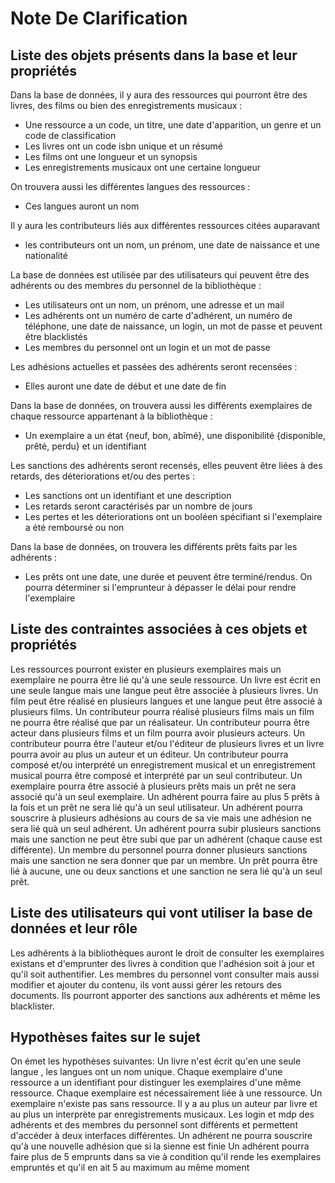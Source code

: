 # Note De Clarification

## Liste des objets présents dans la base et leur propriétés 
Dans la base de données, il y aura des ressources qui pourront être des livres, des films ou bien des enregistrements musicaux :
* Une ressource a un code, un titre, une date d'apparition, un genre et un code de classification
* Les livres ont un code isbn unique et un résumé 
* Les films ont une longueur et un synopsis
* Les enregistrements musicaux ont une certaine longueur

On trouvera aussi les différentes langues des ressources :
*  Ces  langues auront un nom 

Il y aura les contributeurs liés aux différentes ressources citées auparavant 
* les contributeurs ont un nom, un prénom, une date de naissance et une nationalité 

La base de données est utilisée par des utilisateurs qui peuvent être des adhérents ou des membres du personnel de la bibliothèque :
* Les utilisateurs ont un nom, un prénom, une adresse et un mail
* Les adhérents ont un numéro de carte d'adhérent, un numéro de téléphone, une date de naissance, un login, un mot de passe et peuvent être blacklistés
* Les membres du personnel ont un login et un mot de passe

Les adhésions actuelles et passées des adhérents seront recensées : 
* Elles auront une date de début et une date de fin 

Dans la base de données, on trouvera aussi les différents exemplaires de chaque ressource appartenant à la bibliothèque :
* Un exemplaire a un état {neuf, bon, abîmé}, une disponibilité {disponible, prêté, perdu} et un identifiant

Les sanctions des adhérents seront recensés, elles peuvent être liées à des retards, des déteriorations et/ou des pertes :
* Les sanctions ont un identifiant et une description
* Les retards seront caractérisés par un nombre de jours
* Les pertes et les déteriorations ont un booléen spécifiant si l'exemplaire a été remboursé ou non

Dans la base de données, on trouvera les différents prêts faits par les adhérents :
* Les prêts ont une date, une durée et peuvent être terminé/rendus. On pourra déterminer si l'emprunteur à dépasser le délai pour rendre l'exemplaire

## Liste des contraintes associées à ces objets et propriétés
Les ressources pourront exister en plusieurs exemplaires mais un exemplaire ne pourra être lié qu'à une seule ressource.
Un livre est écrit en une seule langue mais une langue peut être associée à plusieurs livres.
Un film peut être réalisé en plusieurs langues et une langue peut être associé à plusieurs films.
Un contributeur pourra réalisé plusieurs films mais un film ne pourra être réalisé que par un réalisateur.
Un contributeur pourra être acteur dans plusieurs films et un film pourra avoir plusieurs acteurs.
Un contributeur pourra être l'auteur et/ou l'éditeur de plusieurs livres et un livre pourra avoir au plus un auteur et un éditeur. 
Un contributeur pourra composé et/ou interprété un enregistrement musical et un enregistrement musical pourra être composé et interprété par un seul contributeur.
Un exemplaire pourra être associé à plusieurs prêts mais un prêt ne sera associé qu'à un seul exemplaire.
Un adhérent pourra faire au plus 5 prêts à la fois et un prêt ne sera lié qu'à un seul utilisateur.
Un adhérent pourra souscrire à plusieurs adhésions au cours de sa vie mais une adhésion ne sera lié quà un seul adhérent.
Un adhérent pourra subir plusieurs sanctions mais une sanction ne peut être subi que par un adhérent (chaque cause est différente).
Un membre du personnel pourra donner plusieurs sanctions mais une sanction ne sera donner que par un membre.
Un prêt pourra être lié à aucune, une ou deux sanctions et une sanction ne sera lié qu'à un seul prêt.

## Liste des utilisateurs qui vont utiliser la base de données et leur rôle
Les adhérents à la bibliothèques auront le droit de consulter les exemplaires existans et d'emprunter des livres à condition que l'adhésion soit à jour et qu'il soit authentifier.
Les membres du personnel vont consulter mais aussi modifier et ajouter du contenu, ils vont aussi gérer les retours des documents. Ils pourront apporter des sanctions aux adhérents et même les blacklister.

## Hypothèses faites sur le sujet 
On émet les hypothèses suivantes: 
Un livre n'est écrit qu'en une seule langue , les langues ont un nom unique. 
Chaque exemplaire d'une ressource a un identifiant pour distinguer les exemplaires d'une même ressource.
Chaque exemplaire est nécessairement liée à une ressource. Un exemplaire n'existe pas sans ressource.
Il y a au plus un auteur par livre et au plus un interprète par enregistrements musicaux.
Les login et mdp des adhérents et des membres du personnel sont différents et permettent d'accéder à deux interfaces différentes.
Un adhérent ne pourra souscrire qu'à une nouvelle adhésion que si la sienne est finie
Un adhérent pourra faire plus de 5 emprunts dans sa vie à condition qu'il rende les exemplaires empruntés et qu'il en ait 5 au maximum au même moment
